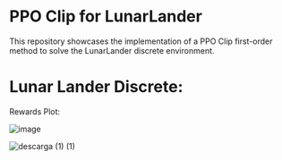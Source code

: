 # PPO Clip for LunarLander
This repository showcases the implementation of a PPO Clip first-order method to solve the LunarLander discrete environment.

# Lunar Lander Discrete:

Rewards Plot:

![image](https://github.com/M4mbo/PPO_Clip_for_LunarLander/assets/115642529/ba0f3d68-7776-49a1-b0bb-3e41a82cb1eb)


![descarga (1) (1)](https://github.com/M4mbo/PPO_Clip_for_LunarLander/assets/115642529/670b9f08-b424-4c43-acb9-98abe4aefbc1)


